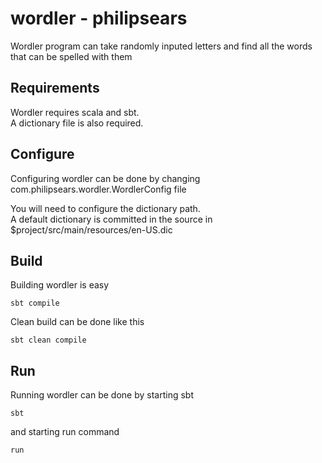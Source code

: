 # wordler - philipsears

Wordler program can take randomly inputed letters and find all the words that can be spelled with them

## Requirements

Wordler requires scala and sbt.  
A dictionary file is also required.

## Configure

Configuring wordler can be done by changing com.philipsears.wordler.WordlerConfig file

You will need to configure the dictionary path.  
A default dictionary is committed in the source in $project/src/main/resources/en-US.dic

## Build

Building wordler is easy

	sbt compile

Clean build can be done like this
	
	sbt clean compile

## Run

Running wordler can be done by starting sbt 

	sbt

and starting run command

	run

